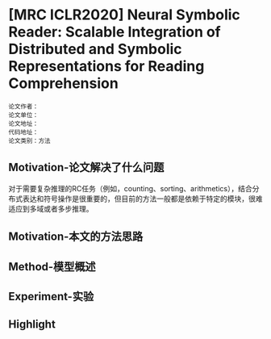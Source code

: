 # [MRC ICLR2020] Neural Symbolic Reader: Scalable Integration of Distributed and Symbolic Representations for Reading Comprehension

```
论文作者：
论文单位：
论文地址：
代码地址：
论文类别：方法
```



## Motivation-论文解决了什么问题

对于需要复杂推理的RC任务（例如，counting、sorting、arithmetics），结合分布式表达和符号操作是很重要的，但目前的方法一般都是依赖于特定的模块，很难适应到多域或者多步推理。



## Motivation-本文的方法思路





## Method-模型概述





## Experiment-实验





## Highlight













